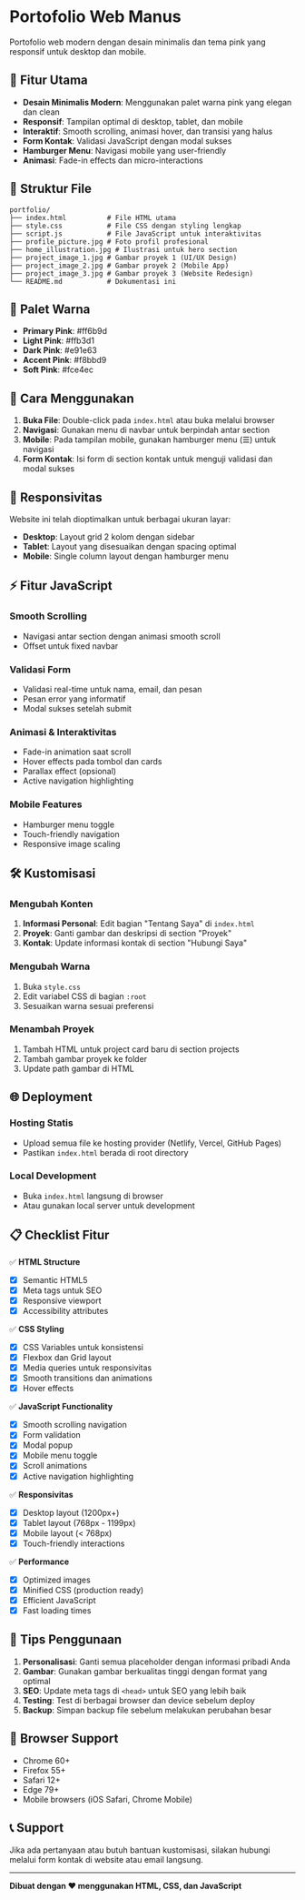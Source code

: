 # Portofolio Web Manus

Portofolio web modern dengan desain minimalis dan tema pink yang responsif untuk desktop dan mobile.

## 🌟 Fitur Utama

- **Desain Minimalis Modern**: Menggunakan palet warna pink yang elegan dan clean
- **Responsif**: Tampilan optimal di desktop, tablet, dan mobile
- **Interaktif**: Smooth scrolling, animasi hover, dan transisi yang halus
- **Form Kontak**: Validasi JavaScript dengan modal sukses
- **Hamburger Menu**: Navigasi mobile yang user-friendly
- **Animasi**: Fade-in effects dan micro-interactions

## 📁 Struktur File

```
portfolio/
├── index.html          # File HTML utama
├── style.css           # File CSS dengan styling lengkap
├── script.js           # File JavaScript untuk interaktivitas
├── profile_picture.jpg # Foto profil profesional
├── home_illustration.jpg # Ilustrasi untuk hero section
├── project_image_1.jpg # Gambar proyek 1 (UI/UX Design)
├── project_image_2.jpg # Gambar proyek 2 (Mobile App)
├── project_image_3.jpg # Gambar proyek 3 (Website Redesign)
└── README.md           # Dokumentasi ini
```

## 🎨 Palet Warna

- **Primary Pink**: #ff6b9d
- **Light Pink**: #ffb3d1
- **Dark Pink**: #e91e63
- **Accent Pink**: #f8bbd9
- **Soft Pink**: #fce4ec

## 🚀 Cara Menggunakan

1. **Buka File**: Double-click pada `index.html` atau buka melalui browser
2. **Navigasi**: Gunakan menu di navbar untuk berpindah antar section
3. **Mobile**: Pada tampilan mobile, gunakan hamburger menu (☰) untuk navigasi
4. **Form Kontak**: Isi form di section kontak untuk menguji validasi dan modal sukses

## 📱 Responsivitas

Website ini telah dioptimalkan untuk berbagai ukuran layar:

- **Desktop**: Layout grid 2 kolom dengan sidebar
- **Tablet**: Layout yang disesuaikan dengan spacing optimal
- **Mobile**: Single column layout dengan hamburger menu

## ⚡ Fitur JavaScript

### Smooth Scrolling
- Navigasi antar section dengan animasi smooth scroll
- Offset untuk fixed navbar

### Validasi Form
- Validasi real-time untuk nama, email, dan pesan
- Pesan error yang informatif
- Modal sukses setelah submit

### Animasi & Interaktivitas
- Fade-in animation saat scroll
- Hover effects pada tombol dan cards
- Parallax effect (opsional)
- Active navigation highlighting

### Mobile Features
- Hamburger menu toggle
- Touch-friendly navigation
- Responsive image scaling

## 🛠️ Kustomisasi

### Mengubah Konten
1. **Informasi Personal**: Edit bagian "Tentang Saya" di `index.html`
2. **Proyek**: Ganti gambar dan deskripsi di section "Proyek"
3. **Kontak**: Update informasi kontak di section "Hubungi Saya"

### Mengubah Warna
1. Buka `style.css`
2. Edit variabel CSS di bagian `:root`
3. Sesuaikan warna sesuai preferensi

### Menambah Proyek
1. Tambah HTML untuk project card baru di section projects
2. Tambah gambar proyek ke folder
3. Update path gambar di HTML

## 🌐 Deployment

### Hosting Statis
- Upload semua file ke hosting provider (Netlify, Vercel, GitHub Pages)
- Pastikan `index.html` berada di root directory

### Local Development
- Buka `index.html` langsung di browser
- Atau gunakan local server untuk development

## 📋 Checklist Fitur

✅ **HTML Structure**
- [x] Semantic HTML5
- [x] Meta tags untuk SEO
- [x] Responsive viewport
- [x] Accessibility attributes

✅ **CSS Styling**
- [x] CSS Variables untuk konsistensi
- [x] Flexbox dan Grid layout
- [x] Media queries untuk responsivitas
- [x] Smooth transitions dan animations
- [x] Hover effects

✅ **JavaScript Functionality**
- [x] Smooth scrolling navigation
- [x] Form validation
- [x] Modal popup
- [x] Mobile menu toggle
- [x] Scroll animations
- [x] Active navigation highlighting

✅ **Responsivitas**
- [x] Desktop layout (1200px+)
- [x] Tablet layout (768px - 1199px)
- [x] Mobile layout (< 768px)
- [x] Touch-friendly interactions

✅ **Performance**
- [x] Optimized images
- [x] Minified CSS (production ready)
- [x] Efficient JavaScript
- [x] Fast loading times

## 🎯 Tips Penggunaan

1. **Personalisasi**: Ganti semua placeholder dengan informasi pribadi Anda
2. **Gambar**: Gunakan gambar berkualitas tinggi dengan format yang optimal
3. **SEO**: Update meta tags di `<head>` untuk SEO yang lebih baik
4. **Testing**: Test di berbagai browser dan device sebelum deploy
5. **Backup**: Simpan backup file sebelum melakukan perubahan besar

## 🔧 Browser Support

- Chrome 60+
- Firefox 55+
- Safari 12+
- Edge 79+
- Mobile browsers (iOS Safari, Chrome Mobile)

## 📞 Support

Jika ada pertanyaan atau butuh bantuan kustomisasi, silakan hubungi melalui form kontak di website atau email langsung.

---

**Dibuat dengan ❤️ menggunakan HTML, CSS, dan JavaScript**

